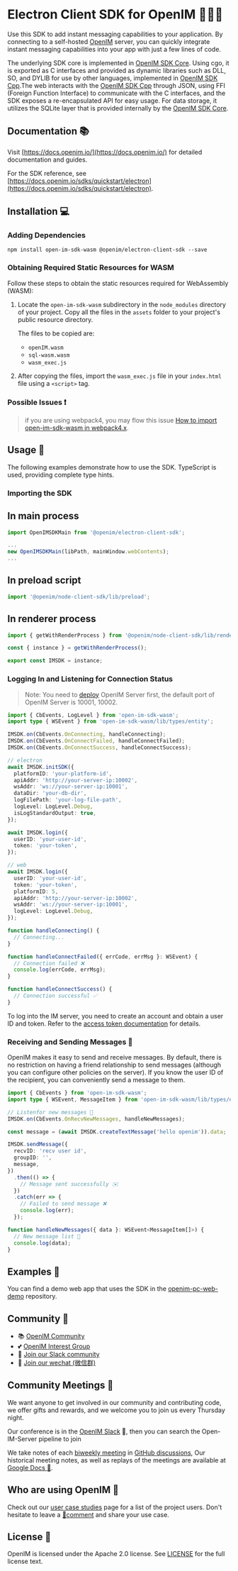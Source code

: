 # Electron Client SDK for OpenIM 👨‍💻💬

Use this SDK to add instant messaging capabilities to your application. By connecting to a self-hosted [OpenIM](https://www.openim.online/) server, you can quickly integrate instant messaging capabilities into your app with just a few lines of code.

The underlying SDK core is implemented in [OpenIM SDK Core](https://github.com/openimsdk/openim-sdk-core). Using cgo, it is exported as C interfaces and provided as dynamic libraries such as DLL, SO, and DYLIB for use by other languages, implemented in [OpenIM SDK Cpp](https://github.com/openimsdk/openim-sdk-cpp.git).The web interacts with the [OpenIM SDK Cpp](https://github.com/openimsdk/openim-sdk-cpp.git) through JSON, using FFI (Foreign Function Interface) to communicate with the C interfaces, and the SDK exposes a re-encapsulated API for easy usage. For data storage, it utilizes the SQLite layer that is provided internally by the [OpenIM SDK Core](https://github.com/openimsdk/openim-sdk-core).

## Documentation 📚

Visit [https://docs.openim.io/](https://docs.openim.io/) for detailed documentation and guides.

For the SDK reference, see [https://docs.openim.io/sdks/quickstart/electron](https://docs.openim.io/sdks/quickstart/electron).

## Installation 💻

### Adding Dependencies

```shell
npm install open-im-sdk-wasm @openim/electron-client-sdk --save
```

### Obtaining Required Static Resources for WASM

Follow these steps to obtain the static resources required for WebAssembly (WASM):

1. Locate the `open-im-sdk-wasm` subdirectory in the `node_modules` directory of your project. Copy all the files in the `assets` folder to your project's public resource directory.

   The files to be copied are:

   - `openIM.wasm`
   - `sql-wasm.wasm`
   - `wasm_exec.js`

2. After copying the files, import the `wasm_exec.js` file in your `index.html` file using a `<script>` tag.

### Possible Issues ❗

> if you are using webpack4, you may flow this issue [How to import open-im-sdk-wasm in webpack4.x](https://github.com/openimsdk/open-im-sdk-web-wasm/issues/73).

## Usage 🚀

The following examples demonstrate how to use the SDK. TypeScript is used, providing complete type hints.

### Importing the SDK

## In main process

```typescript
import OpenIMSDKMain from '@openim/electron-client-sdk';

...
new OpenIMSDKMain(libPath, mainWindow.webContents);
...
```

## In preload script

```typescript
import '@openim/node-client-sdk/lib/preload';
```

## In renderer process

```typescript
import { getWithRenderProcess } from '@openim/node-client-sdk/lib/render';

const { instance } = getWithRenderProcess();

export const IMSDK = instance;
```

### Logging In and Listening for Connection Status

> Note: You need to [deploy](https://github.com/openimsdk/open-im-server#rocket-quick-start) OpenIM Server first, the default port of OpenIM Server is 10001, 10002.

```typescript
import { CbEvents, LogLevel } from 'open-im-sdk-wasm';
import type { WSEvent } from 'open-im-sdk-wasm/lib/types/entity';

IMSDK.on(CbEvents.OnConnecting, handleConnecting);
IMSDK.on(CbEvents.OnConnectFailed, handleConnectFailed);
IMSDK.on(CbEvents.OnConnectSuccess, handleConnectSuccess);

// electron
await IMSDK.initSDK({
  platformID: 'your-platform-id',
  apiAddr: 'http://your-server-ip:10002',
  wsAddr: 'ws://your-server-ip:10001',
  dataDir: 'your-db-dir',
  logFilePath: 'your-log-file-path',
  logLevel: LogLevel.Debug,
  isLogStandardOutput: true,
});

await IMSDK.login({
  userID: 'your-user-id',
  token: 'your-token',
});

// web
await IMSDK.login({
  userID: 'your-user-id',
  token: 'your-token',
  platformID: 5,
  apiAddr: 'http://your-server-ip:10002',
  wsAddr: 'ws://your-server-ip:10001',
  logLevel: LogLevel.Debug,
});

function handleConnecting() {
  // Connecting...
}

function handleConnectFailed({ errCode, errMsg }: WSEvent) {
  // Connection failed ❌
  console.log(errCode, errMsg);
}

function handleConnectSuccess() {
  // Connection successful ✅
}
```

To log into the IM server, you need to create an account and obtain a user ID and token. Refer to the [access token documentation](https://docs.openim.io/restapi/userManagement/userRegister) for details.

### Receiving and Sending Messages 💬

OpenIM makes it easy to send and receive messages. By default, there is no restriction on having a friend relationship to send messages (although you can configure other policies on the server). If you know the user ID of the recipient, you can conveniently send a message to them.

```typescript
import { CbEvents } from 'open-im-sdk-wasm';
import type { WSEvent, MessageItem } from 'open-im-sdk-wasm/lib/types/entity';

// Listenfor new messages 📩
IMSDK.on(CbEvents.OnRecvNewMessages, handleNewMessages);

const message = (await IMSDK.createTextMessage('hello openim')).data;

IMSDK.sendMessage({
  recvID: 'recv user id',
  groupID: '',
  message,
})
  .then(() => {
    // Message sent successfully ✉️
  })
  .catch(err => {
    // Failed to send message ❌
    console.log(err);
  });

function handleNewMessages({ data }: WSEvent<MessageItem[]>) {
  // New message list 📨
  console.log(data);
}
```

## Examples 🌟

You can find a demo web app that uses the SDK in the [openim-pc-web-demo](https://github.com/openimsdk/open-im-pc-web-demo) repository.

## Community :busts_in_silhouette:

- 📚 [OpenIM Community](https://github.com/OpenIMSDK/community)
- 💕 [OpenIM Interest Group](https://github.com/Openim-sigs)
- 🚀 [Join our Slack community](https://join.slack.com/t/openimsdk/shared_invite/zt-2ijy1ys1f-O0aEDCr7ExRZ7mwsHAVg9A)
- :eyes: [Join our wechat (微信群)](https://openim-1253691595.cos.ap-nanjing.myqcloud.com/WechatIMG20.jpeg)

## Community Meetings :calendar:

We want anyone to get involved in our community and contributing code, we offer gifts and rewards, and we welcome you to join us every Thursday night.

Our conference is in the [OpenIM Slack](https://join.slack.com/t/openimsdk/shared_invite/zt-2ijy1ys1f-O0aEDCr7ExRZ7mwsHAVg9A) 🎯, then you can search the Open-IM-Server pipeline to join

We take notes of each [biweekly meeting](https://github.com/orgs/OpenIMSDK/discussions/categories/meeting) in [GitHub discussions](https://github.com/openimsdk/open-im-server/discussions/categories/meeting), Our historical meeting notes, as well as replays of the meetings are available at [Google Docs :bookmark_tabs:](https://docs.google.com/document/d/1nx8MDpuG74NASx081JcCpxPgDITNTpIIos0DS6Vr9GU/edit?usp=sharing).

## Who are using OpenIM :eyes:

Check out our [user case studies](https://github.com/OpenIMSDK/community/blob/main/ADOPTERS.md) page for a list of the project users. Don't hesitate to leave a [📝comment](https://github.com/openimsdk/open-im-server/issues/379) and share your use case.

## License :page_facing_up:

OpenIM is licensed under the Apache 2.0 license. See [LICENSE](https://github.com/openimsdk/open-im-server/tree/main/LICENSE) for the full license text.
